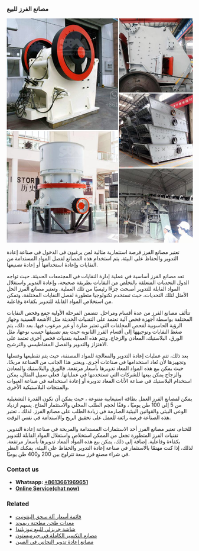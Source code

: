 <h3>مصانع الفرز للبيع</h3><img src='1701853425.jpg' alt=''><p>تعتبر مصانع الفرز فرصة استثمارية مثالية لمن يرغبون في الدخول في صناعة إعادة التدوير والحفاظ على البيئة. يتم استخدام هذه المصانع لفصل المواد المستدامة من النفايات وإعادة استخدامها أو إعادة تصنيعها.</p><p>تعد مصانع الفرز أساسية في عملية إدارة النفايات في المجتمعات الحديثة. حيث تواجه الدول التحديات المتعلقة بالتخلص من النفايات بطريقة صحيحة، وإعادة التدوير واستغلال المواد القابلة للتدوير أصبحت جزءًا رئيسيًا من تلك العملية. وتعتبر مصانع الفرز الحل الأمثل لتلك التحديات، حيث تستخدم تكنولوجيا متطورة لفصل النفايات المختلفة، وتمكن من استخلاص المواد القابلة للتدوير بكفاءة وفاعلية.</p><p>تتألف مصانع الفرز من عدة أقسام ومراحل. تتضمن المرحلة الأولية جمع وفحص النفايات المختلفة بواسطة أجهزة فحص آلية تعتمد على التقنيات الحديثة مثل الأشعة السينية وجهاز الرؤية الحاسوبية لفحص المخلفات التي تعتبر ضارة أو غير مرغوب فيها. بعد ذلك، يتم ضغط النفايات وتوجيهها إلى أقسام الفرز الثانوية حيث يتم تصنيفها حسب نوعها، مثل الورق، البلاستيك، المعادن والزجاج. وتتم هذه العملية بتقنيات فحص أخرى تعتمد على الاهتزاز والتدوير والفصل المغناطيسي والترشيح.</p><p>بعد ذلك، تتم عمليات إعادة التدوير والمعالجة للمواد المصنفة، حيث يتم تقطيعها وغسلها وتجهيزها لأن تُعاد استخدامها في صناعات أخرى. ويعتبر هذا الجانب من الصناعة مربحًا، حيث يمكن بيع هذه المواد المعاد تدويرها بأسعار مرتفعة. فالورق والبلاستيك والمعادن والزجاج يمكن بيعها للشركات التي تستخدمها في عملياتها. فعلى سبيل المثال، يمكن استخدام البلاستيك في صناعة الأثاث المعاد تدويره أو إعادة استخدامه في صناعة العبوات والمنتجات البلاستيكية الأخرى.</p><p>يمكن لمصانع الفرز العمل بطاقة استيعابية متنوعة ، حيث يمكن أن تكون القدرة التشغيلية من 5 إلى 100 طن يوميًا ، وفقًا لحجم الطلب المحلي والاستثمار المتاح. يسهم ازدياد الوعي البيئي والقوانين البيئية الصارمة في زيادة الطلب على مصانع الفرز. لذلك ، تعتبر هذه الصناعة فرصة رائعة للعمل على تحقيق الربح والاستدامة في نفس الوقت.</p><p>للختام، تعتبر مصانع الفرز أحد الاستثمارات المستدامة والمربحة في صناعة إعادة التدوير. تقنيات الفرز المتطورة تجعل من الممكن استخلاص واستغلال المواد القابلة للتدوير بكفاءة وفاعلية. إضافة إلى ذلك، يمكن بيع هذه المواد المعاد تدويرها بأسعار مرتفعة. لذلك، إذا كنت مهتمًا بالاستثمار في صناعة إعادة التدوير والحفاظ على البيئة، يمكنك النظر في شراء مصنع فرز سعة تتراوح بين 200 و400 طن يوميًا.</p><h3>Contact us</h3><ul><li><strong>Whatsapp:&nbsp;<a href="https://wa.me/8613661969651">+8613661969651</a></strong></li><li><a href="https://swt.shibang-china.com/?git&amp;zhl&amp;مصانع الفرز للبيع"><strong>Online Service(chat now)</strong></a></li></ul><h3>Related</h3><ul><li><a href='قائمة أسعار آلة سحق البنتونيت.md'>قائمة أسعار آلة سحق البنتونيت</a></li><li><a href='معدات طحن مطحنة ريموند.md'>معدات طحن مطحنة ريموند</a></li><li><a href='شاشة جريزلي للبيع نيوزيلندا.md'>شاشة جريزلي للبيع نيوزيلندا</a></li><li><a href='مصانع التكسير الكاملة في جيرميستون.md'>مصانع التكسير الكاملة في جيرميستون</a></li><li><a href='مصانع إعادة تدوير النحاس في الصين.md'>مصانع إعادة تدوير النحاس في الصين</a></li></ul>